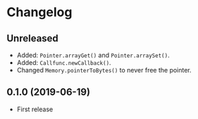 # Changelog

## Unreleased

* Added: `Pointer.arrayGet()` and `Pointer.arraySet()`.
* Added: `Callfunc.newCallback()`.
* Changed `Memory.pointerToBytes()` to never free the pointer.

## 0.1.0 (2019-06-19)

* First release
